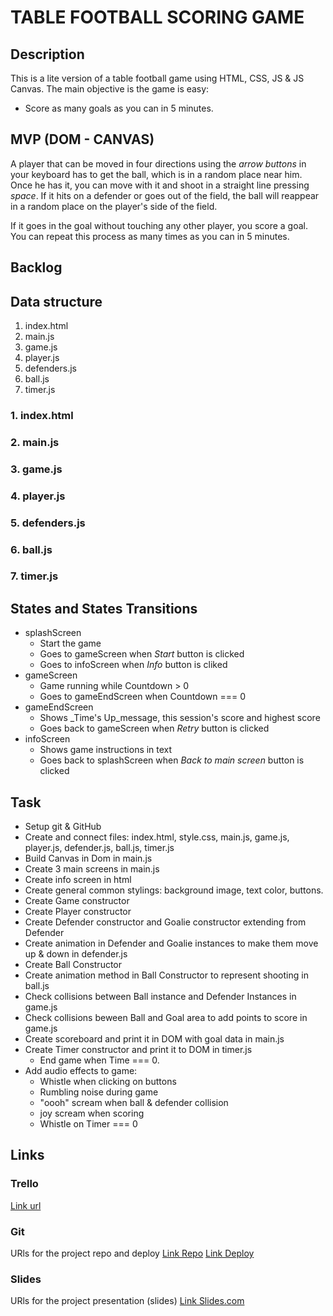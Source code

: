 # TABLE FOOTBALL SCORING GAME

## Description

This is a lite version of a table football game using HTML, CSS, JS & JS Canvas.
The main objective is the game is easy:

- Score as many goals as you can in 5 minutes.

## MVP (DOM - CANVAS)

A player that can be moved in four directions using the _arrow buttons_ in your keyboard has to get the ball, which is in a random place near him.
Once he has it, you can move with it and shoot in a straight line pressing _space_.
If it hits on a defender or goes out of the field, the ball will reappear in a random place on the player's side of the field.

If it goes in the goal without touching any other player, you score a goal.
You can repeat this process as many times as you can in 5 minutes.

## Backlog

## Data structure

1. index.html
2. main.js
3. game.js
4. player.js
5. defenders.js
6. ball.js
7. timer.js

### 1. index.html

### 2. main.js

### 3. game.js

### 4. player.js

### 5. defenders.js

### 6. ball.js

### 7. timer.js

## States and States Transitions

- splashScreen
  - Start the game
  - Goes to gameScreen when _Start_ button is clicked
  - Goes to infoScreen when _Info_ button is cliked
- gameScreen
  - Game running while Countdown > 0
  - Goes to gameEndScreen when Countdown === 0
- gameEndScreen
  - Shows \_Time's Up_message, this session's score and highest score
  - Goes back to gameScreen when _Retry_ button is clicked
- infoScreen
  - Shows game instructions in text
  - Goes back to splashScreen when _Back to main screen_ button is clicked

## Task

- Setup git & GitHub
- Create and connect files: index.html, style.css, main.js, game.js, player.js, defender.js, ball.js, timer.js
- Build Canvas in Dom in main.js
- Create 3 main screens in main.js
- Create info screen in html
- Create general common stylings: background image, text color, buttons.
- Create Game constructor
- Create Player constructor
- Create Defender constructor and Goalie constructor extending from Defender
- Create animation in Defender and Goalie instances to make them move up & down in defender.js
- Create Ball Constructor
- Create animation method in Ball Constructor to represent shooting in ball.js
- Check collisions between Ball instance and Defender Instances in game.js
- Check collisions beween Ball and Goal area to add points to score in game.js
- Create scoreboard and print it in DOM with goal data in main.js
- Create Timer constructor and print it to DOM in timer.js
  - End game when Time === 0.
- Add audio effects to game:
  - Whistle when clicking on buttons
  - Rumbling noise during game
  - "oooh" scream when ball & defender collision
  - joy scream when scoring
  - Whistle on Timer === 0

## Links

### Trello

[Link url](https://trello.com/b/BGXV3vrV/m1project)

### Git

URls for the project repo and deploy
[Link Repo](https://github.com/FMP0830/m1-project-table-football-game)
[Link Deploy](http://github.com)

### Slides

URls for the project presentation (slides)
[Link Slides.com](http://slides.com)
